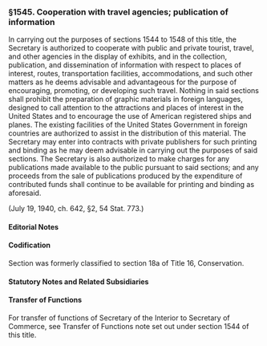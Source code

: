 ### §1545. Cooperation with travel agencies; publication of information ###

In carrying out the purposes of sections 1544 to 1548 of this title, the Secretary is authorized to cooperate with public and private tourist, travel, and other agencies in the display of exhibits, and in the collection, publication, and dissemination of information with respect to places of interest, routes, transportation facilities, accommodations, and such other matters as he deems advisable and advantageous for the purpose of encouraging, promoting, or developing such travel. Nothing in said sections shall prohibit the preparation of graphic materials in foreign languages, designed to call attention to the attractions and places of interest in the United States and to encourage the use of American registered ships and planes. The existing facilities of the United States Government in foreign countries are authorized to assist in the distribution of this material. The Secretary may enter into contracts with private publishers for such printing and binding as he may deem advisable in carrying out the purposes of said sections. The Secretary is also authorized to make charges for any publications made available to the public pursuant to said sections; and any proceeds from the sale of publications produced by the expenditure of contributed funds shall continue to be available for printing and binding as aforesaid.

(July 19, 1940, ch. 642, §2, 54 Stat. 773.)

#### **Editorial Notes** ####

#### Codification ####

Section was formerly classified to section 18a of Title 16, Conservation.

#### **Statutory Notes and Related Subsidiaries** ####

#### Transfer of Functions ####

For transfer of functions of Secretary of the Interior to Secretary of Commerce, see Transfer of Functions note set out under section 1544 of this title.